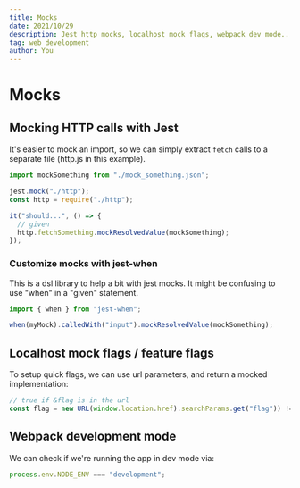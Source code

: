 ```yaml
---
title: Mocks
date: 2021/10/29
description: Jest http mocks, localhost mock flags, webpack dev mode...
tag: web development
author: You
---
```


# Mocks

## Mocking HTTP calls with Jest

It's easier to mock an import, so we can simply extract `fetch` calls to a separate file (http.js in this example).

```js
import mockSomething from "./mock_something.json";

jest.mock("./http");
const http = require("./http");

it("should...", () => {
  // given
  http.fetchSomething.mockResolvedValue(mockSomething);
});
```

### Customize mocks with jest-when

This is a dsl library to help a bit with jest mocks.
It might be confusing to use "when" in a "given" statement.

```js
import { when } from "jest-when";

when(myMock).calledWith("input").mockResolvedValue(mockSomething);
```

## Localhost mock flags / feature flags

To setup quick flags, we can use url parameters, and return a mocked implementation:

```js
// true if &flag is in the url
const flag = new URL(window.location.href).searchParams.get("flag")) !== null;
```

## Webpack development mode

We can check if we're running the app in dev mode via:

```js
process.env.NODE_ENV === "development";
```
